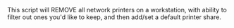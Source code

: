 This script will REMOVE all network printers on a workstation, with ability to filter out ones you'd like to keep, and then add/set a default printer share.
